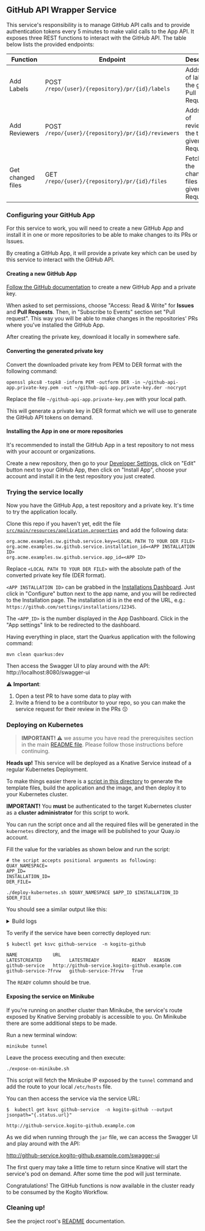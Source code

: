 ## GitHub API Wrapper Service

This service's responsibility is to manage GitHub API calls and to provide authentication
tokens every 5 minutes to make valid calls to the App API. It exposes three REST functions to interact with
the GitHub API. The table below lists the provided endpoints:

| Function | Endpoint | Description |
|----------|----------|-------------|
| Add Labels        | POST `/repo/{user}/{repository}/pr/{id}/labels`    | Adds a list of labels to the given Pull Request |
| Add Reviewers     | POST `/repo/{user}/{repository}/pr/{id}/reviewers` | Adds a list of reviewers the the given Pull Request |
| Get changed files | GET `/repo/{user}/{repository}/pr/{id}/files`      | Fetches for the changed files in a given Pull Request |

### Configuring your GitHub App

For this service to work, you will need to create a new GitHub App and install it
in one or more repositories to be able to make changes to its PRs or Issues.

By creating a GitHub App, it will provide a private key which can be used by this
service to interact with the GitHub API.

#### Creating a new GitHub App

[Follow the GitHub documentation](https://docs.github.com/en/developers/apps/setting-up-your-development-environment-to-create-a-github-app) to create a new GitHub App and 
a private key.

When asked to set permissions, choose "Access: Read & Write" for **Issues** and **Pull Requests**. Then, in "Subscribe to Events" section set "Pull request".
This way you will be able to make changes in the repositories' PRs where you've installed the GitHub App.

After creating the private key, download it locally in somewhere safe. 

#### Converting the generated private key 

Convert the downloaded private key from PEM to DER format with the following command:
 
```shell-script
openssl pkcs8 -topk8 -inform PEM -outform DER -in ~/github-api-app.private-key.pem -out ~/github-api-app.private-key.der -nocrypt
```

Replace the file `~/github-api-app.private-key.pem` with your local path.

This will generate a private key in DER format which we will use to generate the GitHub
API tokens on demand.

#### Installing the App in one or more repositories

It's recommended to install the GitHub App in a test repository to not mess with 
your account or organizations.

Create a new repository, then go to your [Developer Settings](https://github.com/settings/apps),
click on "Edit" button next to your GitHub App, then click on "Install App", choose your account and install it in the test repository you just created.

### Trying the service locally

Now you have the GitHub App, a test repository and a private key. It's time to try
the application locally.

Clone this repo if you haven't yet, edit the file [`src/main/resources/application.properties`](src/main/resources/application.properties)
and add the following data:

```properties
org.acme.examples.sw.github.service.key=<LOCAL PATH TO YOUR DER FILE>
org.acme.examples.sw.github.service.installation_id=<APP INSTALLATION ID>
org.acme.examples.sw.github.service.app_id=<APP ID>
``` 

Replace `<LOCAL PATH TO YOUR DER FILE>` with the absolute path of the converted private key file (DER format).

`<APP INSTALLATION ID>` can be grabbed in the [Installations Dashboard](https://github.com/settings/installations/).
Just click in "Configure" button next to the app name, and you will be redirected to the Installation page. 
The installation id is in the end of the URL, e.g.: `https://github.com/settings/installations/12345`.

The `<APP_ID>` is the number displayed in the App Dashboard. 
Click in the "App settings" link to be redirected to the dashboard.

Having everything in place, start the Quarkus application with the following command:

```shell script
mvn clean quarkus:dev
```

Then access the Swagger UI to play around with the API: http://localhost:8080/swagger-ui

:warning: **Important**:

1. Open a test PR to have some data to play with
2. Invite a friend to be a contributor to your repo, so you can make the service request for their review in the PRs :kissing:

### Deploying on Kubernetes

> **IMPORTANT! :warning:** we assume you have read the prerequisites section in the main
> [README file](../README.md). Please follow those instructions before continuing.

**Heads up!** This service will be deployed as a Knative Service instead of a regular Kubernetes
Deployment.

To make things easier there is a [script in this directory](deploy-kubernetes.sh) to generate the template
files, build the application and the image, and then deploy it to your Kubernetes cluster. 

**IMPORTANT!** You **must** be authenticated to the target Kubernetes cluster as a **cluster administrator** for this script
to work.

You can run the script once and all the required files will be generated in the `kubernetes` directory, 
and the image will be published to your Quay.io account.

Fill the value for the variables as shown below and run the script:

```shell script
# the script accepts positional arguments as following:
QUAY_NAMESPACE=
APP_ID=
INSTALLATION_ID=
DER_FILE=

./deploy-kubernetes.sh $QUAY_NAMESPACE $APP_ID $INSTALLATION_ID $DER_FILE
```

You should see a similar output like this:

<details><summary>Build logs</summary>
```
// build logs surpressed
---> Building and pushing image using tag quay.io/ricardozanini/github-service:latest
STEP 1: FROM adoptopenjdk:11-jre-hotspot
STEP 2: RUN mkdir -p /opt/app/lib
--> Using cache 26183c5ad8a51a030030a250db0c99e649fdd9668ef4766d0b66782d0dad7573
STEP 3: COPY target/github-service-2.0.0-SNAPSHOT-runner.jar /opt/app
--> 31bc2627d32
STEP 4: COPY target/lib/*.jar /opt/app/lib
--> 62eae5cdde7
STEP 5: CMD ["java", "-jar", "/opt/app/github-service-2.0.0-SNAPSHOT-runner.jar"]
STEP 6: COMMIT quay.io/ricardozanini/github-service:latest
--> 7c555a3060c
7c555a3060c666582824552d8824f2787b59b67b506fb933b171764bde894730
Getting image source signatures
Copying config 7c555a3060 [--------------------------------------] 0.0b / 6.2KiB
Writing manifest to image destination
Writing manifest to image destination
Storing signatures
---> Applying objects to the cluster in the namespace kogito-github.
configmap/github-service-properties unchanged
secret/github-app-ids unchanged
secret/github-app-key unchanged
service.serving.knative.dev/github-service configured
```
</details>

To verify if the service have been correctly deployed run:

```
$ kubectl get ksvc github-service  -n kogito-github

NAME             URL                                               LATESTCREATED          LATESTREADY            READY   REASON
github-service   http://github-service.kogito-github.example.com   github-service-7frvw   github-service-7frvw   True    
```

The `READY` column should be true.

#### Exposing the service on Minikube

If you're running on another cluster than Minikube, the service's route exposed by Knative Serving probably is accessible to you.
On Minikube there are some additional steps to be made. 

Run a new terminal window:

```shell script
minikube tunnel
```

Leave the process executing and then execute:

```shell script
./expose-on-minikube.sh
```

This script will fetch the Minikube IP exposed by the `tunnel` command and add the route to your local `/etc/hosts` file.

You can then access the service via the service URL:

```
$  kubectl get ksvc github-service  -n kogito-github --output jsonpath="{.status.url}"

http://github-service.kogito-github.example.com
```

As we did when running through the `jar` file, we can access the Swagger UI and play around with the API: 

http://github-service.kogito-github.example.com/swagger-ui

The first query may take a little time to return since Knative will start the service's pod on demand. 
After some time the pod will just terminate. 

Congratulations! The GitHub functions is now available in the cluster ready to be consumed by the Kogito Workflow.

### Cleaning up!

See the project root's [README](./README.md) documentation.